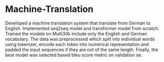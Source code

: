 # Machine-Translation
Developed a machine translation system that translate from German to English. Implemented seq2seq model and transformer model from scratch. Trained the models on Multi30k include only the English and German vocabulary. The data was preprocessed which split into individual words using tokenizer, encode each token into numerical representation and padded the input sequences if they are not of the same length. Finally, the best model was selected based bleu score metric on validation se.  
